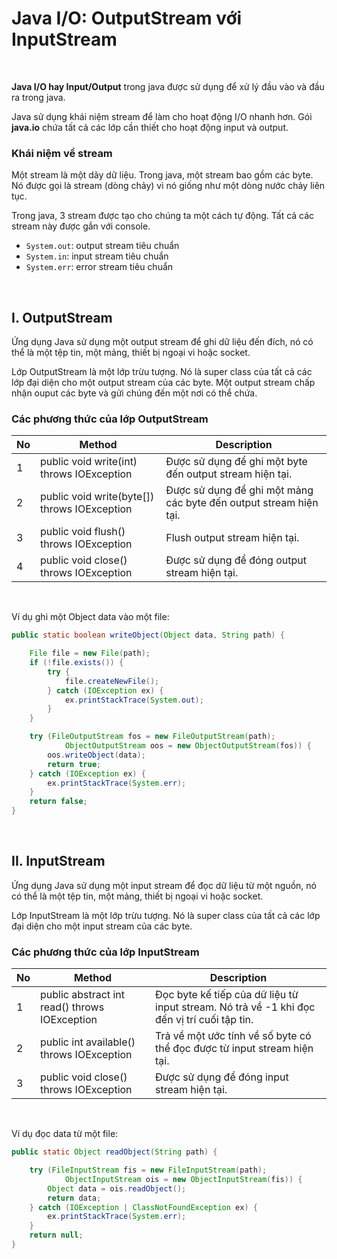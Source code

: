 # Java I/O: OutputStream với InputStream

<br />

**Java I/O hay Input/Output** trong java được sử dụng để xử lý đầu vào và đầu ra trong java.

Java sử dụng khái niệm stream để làm cho hoạt động I/O nhanh hơn. Gói **java.io** chứa tất cả các lớp cần thiết cho hoạt động input và output.

### Khái niệm về stream

Một stream là một dãy dữ liệu. Trong java, một stream bao gồm các byte. Nó được gọi là stream (dòng chảy) vì nó giống như một dòng nước chảy liên tục.

Trong java, 3 stream được tạo cho chúng ta một cách tự động. Tất cả các stream này được gắn với console.

- `System.out`: output stream tiêu chuẩn
- `System.in`: input stream tiêu chuẩn
- `System.err`: error stream tiêu chuẩn

<br />

## I. OutputStream

Ứng dụng Java sử dụng một output stream để ghi dữ liệu đến đích, nó có thể là một tệp tin, một mảng, thiết bị ngoại vi hoặc socket.

Lớp OutputStream là một lớp trừu tượng. Nó là super class của tất cả các lớp đại diện cho một output stream của các byte. Một output stream chấp nhận ouput các byte và gửi chúng đến một nơi có thể chứa.

### Các phương thức của lớp OutputStream

| No | Method | Description |
| -- | ------ | ----------- |
|  1 | public void write(int) throws IOException | Được sử dụng để ghi một byte đến output stream hiện tại. |
|  2 | public void write(byte[]) throws IOException | Được sử dụng để ghi một mảng các byte đến output stream hiện tại. |
|  3 | public void flush() throws IOException | Flush output stream hiện tại. |
|  4 | public void close() throws IOException | Được sử dụng để đóng output stream hiện tại. |

<br />

Ví dụ ghi một Object data vào một file:

```java
public static boolean writeObject(Object data, String path) {

    File file = new File(path);
    if (!file.exists()) {
        try {
            file.createNewFile();
        } catch (IOException ex) {
            ex.printStackTrace(System.out);
        }
    }

    try (FileOutputStream fos = new FileOutputStream(path);
            ObjectOutputStream oos = new ObjectOutputStream(fos)) {
        oos.writeObject(data);
        return true;
    } catch (IOException ex) {
        ex.printStackTrace(System.err);
    }
    return false;
}
```

<br />

## II. InputStream

Ứng dụng Java sử dụng một input stream để đọc dữ liệu từ một nguồn, nó có thể là một tệp tin, một mảng, thiết bị ngoại vi hoặc socket.

Lớp InputStream là một lớp trừu tượng. Nó là super class của tất cả các lớp đại diện cho một input stream của các byte.

### Các phương thức của lớp InputStream

| No | Method | Description |
| -- | ------ | ----------- |
|  1 | public abstract int read() throws IOException | Đọc byte kế tiếp của dữ liệu từ input stream. Nó trả về -1 khi đọc đến vị trí cuối tập tin. |
|  2 | public int available() throws IOException | Trả về một ước tính về số byte có thể đọc được từ input stream hiện tại. |
|  3 | public void close() throws IOException | Được sử dụng để đóng input stream hiện tại. |

<br />

Ví dụ đọc data từ một file:

```java
public static Object readObject(String path) {

    try (FileInputStream fis = new FileInputStream(path);
            ObjectInputStream ois = new ObjectInputStream(fis)) {
        Object data = ois.readObject();
        return data;
    } catch (IOException | ClassNotFoundException ex) {
        ex.printStackTrace(System.err);
    }
    return null;
}
```

<br />


